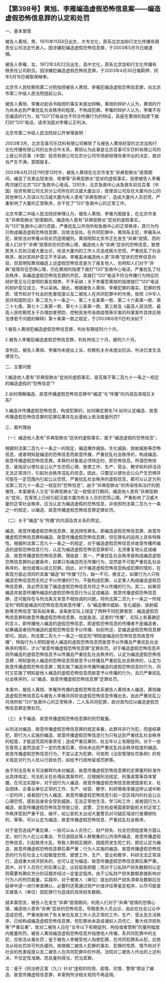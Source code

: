 ## 【第398号】黄旭、李雁编造虚假恐怖信息案——编造虚假恐怖信息罪的认定和处罚

一、基本案情

被告人黄旭，男，1970年11月8日出生，大专文化，原系北京加和行文化传播有限责任公司法定代表人。因涉嫌犯编造虚假恐怖信息罪，于2003年5月15日被逮捕。

被告人李雁，女，1972年3月22日出生，高中文化，原系北京加和行文化传播有限责任公司职员。因涉嫌犯编造虚假恐怖信息罪，于2003年4月30日被羁押，同年5月16日被取保候审。

北京市人民检察院第二分院指控被告人黄旭、李雁犯编造虚假恐怖信息罪，向北京市第二中级人民法院提起公诉。

被告人黄旭、李雁对起诉书指控的事实未提出辩解。黄旭的辩护人认为，黄旭的行为尚未达到严重扰乱社会秩序的程度，不构成犯罪。李雁的辩护人认为，李雁不存在编造的行为，给“120”打电话也不符合传播行为的特征，其是在黄旭的指使下拨打的“120”电话，请求法庭对李雁公正判决。

北京市第二中级人民法院经公开审理查明：

2003年3月，北京百事可乐饮料有限公司解除了与被告人黄旭经营的北京加和行文化传播有限公司的业务合作关系，黄旭认为此事是北京百事可乐饮料有限公司的上级公司百事（中国）投资有限公司北京分公司市场部经理肖某作出的决定，故对肖产生不满，意图报复。

2003年4月25日11时至12时许，被告人黄旭在北京市发生“非典型肺炎”疫情期间，编造了肖某出现发烧、咳嗽等“非典型肺炎”症状的虚假事实，指使被告人李雁两次拨打北京“120”急救中心电话。12时许，北京急救中心派急救车前往百事（中国）投资有限公司北京分公司所在的汉威大厦出诊，致使该公司及在大厦内办公的其他单位人员误以为汉威大厦内有人患有“非典型肺炎”，造成大厦内人员恐慌，严重影响了大厦的正常秩序，亦干扰了“120”急救中心的正常工作。

北京市第二中级人民法院经审理认为，被告人黄旭、李雁为图报复，在北京市发生“非典型肺炎”疫情期间，编造他人患有“非典型肺炎”症状的虚假事实，向“120”急救中心进行谎报，严重扰乱公共场所和急救中心的正常秩序，其行为均已构成编造虚假恐怖信息罪，应依法惩处。在共同犯罪中，黄旭系主犯，李雁系从犯，故依法对李雁从轻处罚适用缓刑。黄旭明知北京市正在发生“非典”疫情，而利用人们对于“非典”疫情存在的恐惧心理，编造他人有“非典”症状的恐怖信息，致使医务人员到汉威大厦出诊，给该大厦内的工作人员造成极大恐慌，严重扰乱了社会秩序，故对其辩护意见不予采纳。李雁虽未编造他人患“非典”症状的恐怖信息内容，但其明知黄旭编造上述虚假恐怖信息是为了报复他人，也明知人们对于“非典”疫情存在恐惧心理，仍在黄旭的指使下拨打“120”急救中心电话，严重扰乱了社会秩序，系编造虚假恐怖信息罪的共犯，其拨打“120”电话不符合传播行为特征的辩护意见与已查明的事实相悖，不予采纳；关于李雁受黄旭的指使拨打“120”电话的辩护意见成立，予以采纳。据此，根据被告人黄旭、李雁犯罪的事实、犯罪的性质、情节和对于社会的危害程度以及二被告人在共同犯罪中的作用，依照《中华人民共和国刑法》第二百九十一条之一、第二十五条第一款、第二十六条第一款、第二十七条、第七十二条第一款、第七十三条第一款、第三款及《最高人民法院、最高人民检察院关于办理妨害预防、控制突发传染病疫情等灾害的刑事案件具体应用法律若干问题的解释》第十条第一款之规定，于2003年6月11日判决如下：

1.被告人黄旭犯编造虚假恐怖信息罪，判处有期徒刑六个月。

2.被告人李雁犯编造虚假恐怖信息罪，判处拘役三个月，缓刑六个月。

宣判后，被告人黄旭、李雁均未提出上诉，检察机关亦未提出抗诉。判决已发生法律效力。

二、主要问题

1.编造他人患有“非典型肺炎”症状的虚假事实，是否属于第二百九十一条之一规定的编造虚假的“恐怖信息”?

2.如何理解编造、故意传播虚假恐怖信息罪中“编造”与“传播”的内涵及其相互关系?

3.编造并传播虚假恐怖信息，构成犯罪的，如何确定罪名?4.如何认定编造、故意传播虚假恐怖信息罪的犯罪后果并在此基础上依法裁量刑罚?

三、裁判理由

（一）编造他人患有“非典型肺炎”症状的虚假事实，属于“编造虚假的恐怖信息”。

根据刑法第二百九十一条之一的规定，编造爆炸威胁、生化威胁、放射威胁等恐怖信息，或者明知是编造的恐怖信息而故意传播，严重扰乱社会秩序的，构成编造、故意传播虚假恐怖信息罪。本罪的对象是必须特定的，即恐怖信息。所谓恐怖信息，是指足以使社会公众产生恐慌心理，致使工作、生产、营业、教学和科研活动无法正常进行，引起社会秩序混乱的信息。因此，只要足以使社会公众产生恐惧并可能在一定范围内引起公众恐慌，严重扰乱社会秩序的虚假信息，都可以认定为刑法第二百九十一条之一规定的“恐怖信息”。由于“非典型肺炎”的传染性和治疗的困难性，本案被告人又在“非典型肺炎”这一疫情流行期间，编造他人患有“非典型肺炎”症状，在客观上已经引起汉威大厦内有关人员的恐慌心理。严重影响了汉威大厦的正常社会秩序，应当认定为编造虚假的恐怖信息，并依照刑法第二百九十一条之一的规定，以编造、故意传播虚假恐怖信息罪定罪处罚。

（二）关于“编造”与“传播”的内涵及其关系的界定。

编造、故意传播虚假恐怖信息罪，是选择性罪名，即编造虚假恐怖信息罪、故意传播虚假恐怖信息罪和编造、故意传播虚假恐怖信息罪，但在罪名的适用上具有特殊性。根据刑法第二百九十一条之一的规定，对于编造虚假恐怖信息并故意传播所编造的虚假恐怖信息行为，认定为编造虚假恐怖信息罪即可，无须重复地认定成编造、故意传播虚假恐怖信息罪。理由是：其一，严重扰乱社会秩序是构成编造虚假恐怖信息罪的必要条件，如果只有编造而无传播行为，显然是不可能严重扰乱社会秩序的，故也就难以成立犯罪。因此，对于编造虚假恐怖信息构成犯罪的情形，在客观方面必须同时具备“编造”和“传播”行为，缺一不可。换言之，如果行为人只有编造恐怖信息而无将之予以传播的行为，不能构成犯罪，认定某人构成编造虚假恐怖信息罪，其必然实施了编造虚假恐怖信息并将之予以传播的行为。其二，如果将编造并故意传播所编造的虚假恐怖信息行为认定成编造、故意传播虚假恐怖信息罪，还可能存在与刑法条文本意不相协调的问题。将刑法第二百九十一条之一所规定的“明知是编造的恐怖信息而故意传播”，与“编造爆炸威胁、生化威胁、放射威胁等恐怖信息”联系起来看，该条款实际上规定了两种不同犯罪类型：编造虚假恐怖信息罪和故意传播虚假恐怖信息罪。也就是说，这里的“传播”，实际上有着确定的含义，即传播他人编造的虚假恐怖信息，即虚假恐怖信息的传播者不是编造者，如果编造者将所编造的虚假恐怖信息予以传播，如前所述，定编造虚假恐怖信息罪即可。因此，刑法第二百九十一条之一规定的“明知是编造的恐怖信息而故意传播”，特指行为人明知是他人编造的虚假恐怖信息而故意予以传播且严重扰乱社会秩序的情形。才以“故意传播虚假恐怖信息罪”定罪处罚。对于编造虚假恐怖信息并将所编造的虚假恐怖信息予以传播且严重扰乱社会秩序的，认定为编造虚假恐怖信息罪；明知是他人编造的恐怖信息而故意予以传播且严重扰乱社会秩序的，认定为故意传播虚假恐怖信息罪；既实施了编造并传播所编造的虚假恐怖信息的行为，同时又实施了明知是他人编造的虚假恐怖信息而故意予以传播的行为，且已严重扰乱社会秩序的，以“编造、故意传播虚假恐怖信息罪”定罪处罚。

本案中，被告人黄旭、李雁所传播的虚假恐怖信息系被告人黄旭本人编造，黄旭编造虚假恐怖信息后与被告人李雁共同将该虚假恐怖信息传播出去，由此严重扰乱公共场所和“120”急救中心的正常秩序，二人系共同犯罪，故对其均应以编造虚假恐怖信息罪定罪处罚。

（三）关于编造、故意传播虚假恐怖信息罪的刑罚裁量。

从刑法对编造、故意传播虚假恐怖信息罪的规定来看，此罪并非行为犯，而是结果犯，即行为人实施的编造、故意传播虚假恐怖信息行为只有达到严重扰乱社会秩序的程度，才能追究其刑事责任；造成严重后果的，处五年以上有期徒刑。对于一些在客观上虽然造成了一定的危害后果，但尚未达到严重扰乱社会秩序程度的编造、故意传播虚假恐怖信息行为，不宜认定为犯罪，可依照《治安管理处罚条例》的有关规定对行为人处以行政处罚，如给予行政拘留或罚款等。

由于刑法及有关司法解释均未对编造、故意传播虚假恐怖信息罪的定罪量刑标准作出具体规定。司法机关在处理此类案件时，应根据刑法规定、刑事政策等具体掌握。在司法实践中，对于因行为人编造、故意传播虚假恐怖信息致使国家机关、社会团体、企事业单位正常的工作、生产、经营、教学、科研等秩序被迫停止或中断一定时间；或者因行为人编造、故意传播虚假恐怖信息引起一定区域内的社会公众心理恐慌，感到自身安全受到威胁，无法正常地生活、学习和工作；或者因行为人编造、故意传播虚假恐怖信息导致公安、武警、卫生检疫等国家职能机关的正常工作秩序受到严重干扰、破坏，如公安机关出动大量警员对可疑区域进行查爆排险的，等等，可以认定为编造、故意传播虚假恐怖信息，严重扰乱社会秩序。

对于是否造成严重后果，一般可以从人员伤亡、财产损失、社会恐慌程度等方面认定。如行为人在公众集会、节日游园会等人群聚集的公共场所编造、故意传播虚假恐怖信息，引起秩序大乱，导致人群相互拥挤、践踏而发生死亡的，即应认定为编造、故意传播虚假恐怖信息罪后果严重；行为人实施的编造、故意传播虚假恐怖信息的行为在社会上引起极度恐慌，致使工作、生产、营业和教学、科研无法正常进行，造成重大经济损失的，也可认定为编造、故意传播虚假恐怖信息罪后果严重。其中，对于人员伤亡的后果认定，比较容易把握；而对于公私财产损失数额的认定则需要有确实充分的证据并经过一定鉴定程序。由于公私财产损失数额直接影响对行为人的刑罚裁量，实践中，对于被害人（单位）提出的财产损失清单及数额应在庭审中逐一进行审查确认，必要时还需通过财产价值评估等鉴定程序，以尽可能查实被害人（单位）因犯罪行为造成的具体损失数额。

就本案而言，被告人在发生“非典”疫情期间，利用人们对于“非典”疫情的恐惧心理，编造他人患有“非典”症状的恐怖信息，导致医务人员出诊，由此在社会公众中造成恐慌，严重地影响了有关单位及其工作人员正常的工作、生产、营业及生活秩序，已经构成编造虚假恐怖信息罪。但犯罪尚未造成诸如人员伤亡、重大经济损失等“严重后果”，故对二被告人应在“五年以下有期徒刑、拘役或者管制”的量刑幅度内裁量刑罚。被告人黄旭编造虚假恐怖信息并指使他人传播，系共同犯罪中的主犯，应依法从重处罚；鉴于被告人李雁受他人指使犯罪，在共同犯罪系从犯，应依法从轻处罚并可判处缓刑。故根据二被告人犯罪的事实、犯罪的性质、情节和对于社会的危害程度以及二被告人在共同犯罪中的作用，法院对二被告人作出的上述判决，不仅定性准确，而且量刑得当，罚当其罪。

注：鉴于《刑法修正案（九）》针对“虚假的险情、疫情、灾情、警情”增设了编造、故意传播虚假信息罪，本案例所涉相关规则不再适用。
